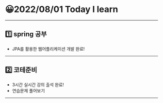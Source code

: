 # 😀2022/08/01 Today I learn
-------------------------
## 1️⃣ spring 공부
  * JPA를 활용한 웹어플리케이션 개발 완료!
------------------------
## 2️⃣ 코테준비
  * 3시간 실시간 강의 출석 완료!
  * 연습문제 풀어보기
-------------------------
